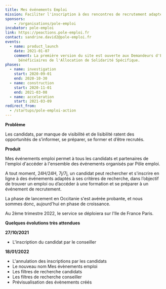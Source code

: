 ```yaml
---
title: Mes événements Emploi
mission: Faciliter l'inscription à des rencontres de recrutement adaptées à son profil
sponsors:
    - /organisations/pole-emploi
incubator: pole-emploi
link: https://peactions.pole-emploi.fr
contact: sandrine.david2@pole-emploi.fr
events:
  - name: product_launch
    date: 2021-01-07
    comment: La première version du site est ouverte aux Demandeurs d'Emploi
      bénéficiaires de l'Allocation de Solidarité Spécifique.
phases:
  - name: investigation
    start: 2020-09-01
    end: 2020-10-30
  - name: construction
    start: 2020-11-01
    end: 2021-03-08
  - name: acceleration
    start: 2021-03-09
redirect_from:
  - /startups/pole-emploi-action
---
```

**Problème**

Les candidats, par manque de visibilité et de lisibilité ratent des opportunités de s’informer, se préparer, se former et d’être recrutés.

**Produit**

Mes événements emploi permet à tous les candidats et partenaires de l'emploi d'accéder à l'ensemble des événements organisés par Pôle emploi.

A tout moment, 24H/24H, 7j/7j, un candidat peut rechercher et s'inscrire en ligne à des événements adaptés à ses critères de recherche, dans l’objectif de trouver un emploi ou d’accéder à une formation et se préparer à un événement de recrutement.

La phase de lancement en Occitanie s'est avérée probante, et nous sommes donc, aujourd'hui en phase de croissance.

Au 2ème trimestre 2022, le service se déploiera sur l'Ile de France Paris.

**Quelques évolutions très attendues**

 **27/10/2021**
 * L'inscription du candidat par le conseiller

 **18/01/2022**
 * L'annulation des inscriptions par les candidats
 * Le nouveau nom Mes évènements emploi
 * Les filtres de recherche candidats
 * Les filtres de recherche conseiller
 * Prévisualisation des évènements créés




